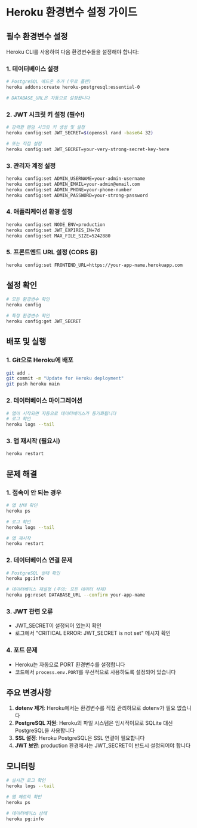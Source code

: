 # Heroku 환경변수 설정 가이드

## 필수 환경변수 설정

Heroku CLI를 사용하여 다음 환경변수들을 설정해야 합니다:

### 1. 데이터베이스 설정
```bash
# PostgreSQL 애드온 추가 (무료 플랜)
heroku addons:create heroku-postgresql:essential-0

# DATABASE_URL은 자동으로 설정됩니다
```

### 2. JWT 시크릿 키 설정 (필수!)
```bash
# 강력한 랜덤 시크릿 키 생성 및 설정
heroku config:set JWT_SECRET=$(openssl rand -base64 32)

# 또는 직접 설정
heroku config:set JWT_SECRET=your-very-strong-secret-key-here
```

### 3. 관리자 계정 설정
```bash
heroku config:set ADMIN_USERNAME=your-admin-username
heroku config:set ADMIN_EMAIL=your-admin@email.com
heroku config:set ADMIN_PHONE=your-phone-number
heroku config:set ADMIN_PASSWORD=your-strong-password
```

### 4. 애플리케이션 환경 설정
```bash
heroku config:set NODE_ENV=production
heroku config:set JWT_EXPIRES_IN=7d
heroku config:set MAX_FILE_SIZE=5242880
```

### 5. 프론트엔드 URL 설정 (CORS 용)
```bash
heroku config:set FRONTEND_URL=https://your-app-name.herokuapp.com
```

## 설정 확인
```bash
# 모든 환경변수 확인
heroku config

# 특정 환경변수 확인
heroku config:get JWT_SECRET
```

## 배포 및 실행

### 1. Git으로 Heroku에 배포
```bash
git add .
git commit -m "Update for Heroku deployment"
git push heroku main
```

### 2. 데이터베이스 마이그레이션
```bash
# 앱이 시작되면 자동으로 데이터베이스가 동기화됩니다
# 로그 확인
heroku logs --tail
```

### 3. 앱 재시작 (필요시)
```bash
heroku restart
```

## 문제 해결

### 1. 접속이 안 되는 경우
```bash
# 앱 상태 확인
heroku ps

# 로그 확인
heroku logs --tail

# 앱 재시작
heroku restart
```

### 2. 데이터베이스 연결 문제
```bash
# PostgreSQL 상태 확인
heroku pg:info

# 데이터베이스 재설정 (주의: 모든 데이터 삭제)
heroku pg:reset DATABASE_URL --confirm your-app-name
```

### 3. JWT 관련 오류
- JWT_SECRET이 설정되어 있는지 확인
- 로그에서 "CRITICAL ERROR: JWT_SECRET is not set" 메시지 확인

### 4. 포트 문제
- Heroku는 자동으로 PORT 환경변수를 설정합니다
- 코드에서 `process.env.PORT`를 우선적으로 사용하도록 설정되어 있습니다

## 주요 변경사항

1. **dotenv 제거**: Heroku에서는 환경변수를 직접 관리하므로 dotenv가 필요 없습니다
2. **PostgreSQL 지원**: Heroku의 파일 시스템은 임시적이므로 SQLite 대신 PostgreSQL을 사용합니다
3. **SSL 설정**: Heroku PostgreSQL은 SSL 연결이 필요합니다
4. **JWT 보안**: production 환경에서는 JWT_SECRET이 반드시 설정되어야 합니다

## 모니터링

```bash
# 실시간 로그 확인
heroku logs --tail

# 앱 메트릭 확인
heroku ps

# 데이터베이스 상태
heroku pg:info
```